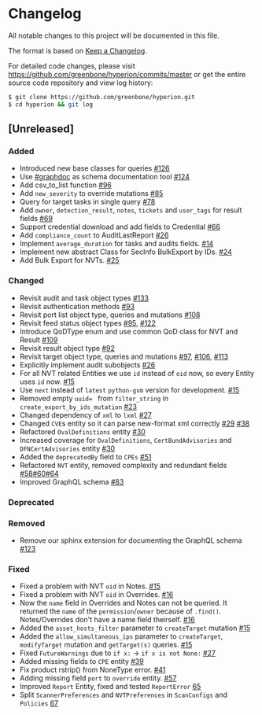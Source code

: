 # Changelog

All notable changes to this project will be documented in this file.

The format is based on [Keep a Changelog](https://keepachangelog.com/en/1.0.0/).

For detailed code changes, please visit
https://github.com/greenbone/hyperion/commits/master
or get the entire source code repository and view log history:

```sh
$ git clone https://github.com/greenbone/hyperion.git
$ cd hyperion && git log
```

## [Unreleased]

### Added

- Introduced new base classes for queries [#126](https://github.com/greenbone/hyperion/pull/126)
- Use [#graphdoc](https://github.com/wallee94/graphdoc) as schema documentation tool [#124](https://github.com/greenbone/hyperion/pull/124)
- Add csv_to_list function [#96](https://github.com/greenbone/hyperion/pull/96)
- Add `new_severity` to override mutations [#85](https://github.com/greenbone/hyperion/pull/85)
- Query for target tasks in single query [#78](https://github.com/greenbone/hyperion/pull/78)
- Add `owner`, `detection_result`, `notes`, `tickets` and `user_tags` for result fields [#69](https://github.com/greenbone/hyperion/pull/69)
- Support credential download and add fields to Credential [#66](https://github.com/greenbone/hyperion/pull/66)
- Add `compliance_count` to AuditLastReport [#26](https://github.com/greenbone/hyperion/pull/26)
- Implement `average_duration` for tasks and audits fields. [#14](https://github.com/greenbone/hyperion/pull/14)
- Implement new abstract Class for SecInfo BulkExport by IDs. [#24](https://github.com/greenbone/hyperion/pull/24)
- Add Bulk Export for NVTs. [#25](https://github.com/greenbone/hyperion/pull/25)

### Changed

- Revisit audit and task object types [#133](https://github.com/greenbone/hyperion/pull/133)
- Revisit authentication methods [#93](https://github.com/greenbone/hyperion/pull/93)
- Revisit port list object type, queries and mutations [#108](https://github.com/greenbone/hyperion/pull/108)
- Revisit feed status object types [#95](https://github.com/greenbone/hyperion/pull/95), [#122](https://github.com/greenbone/hyperion/pull/122)
- Introduce QoDType enum and use common QoD class for NVT and Result [#109](https://github.com/greenbone/hyperion/pull/109)
- Revisit result object type [#92](https://github.com/greenbone/hyperion/pull/92)
- Revisit target object type, queries and mutations 
  [#97](https://github.com/greenbone/hyperion/pull/97),
  [#106](https://github.com/greenbone/hyperion/pull/106),
  [#113](https://github.com/greenbone/hyperion/pull/113)
- Explicitly implement audit subobjects [#26](https://github.com/greenbone/hyperion/pull/26)
- For all NVT related Entities we use `id` instead of `oid` now, so every Entity uses `id` now. [#15](https://github.com/greenbone/hyperion/pull/15)
- Use `next` instead of `latest` `python-gvm` version for development. [#15](https://github.com/greenbone/hyperion/pull/15)
- Removed empty `uuid= ` from `filter_string` in `create_export_by_ids_mutation` [#23](https://github.com/greenbone/hyperion/pull/23)
- Changed dependency of `xml` to `lxml` [#27](https://github.com/greenbone/hyperion/pull/27)
- Changed `CVE`s entity so it can parse new-format xml correctly [#29](https://github.com/greenbone/hyperion/pull/29) [#38](https://github.com/greenbone/hyperion/pull/38)
- Refactored `OvalDefinitions` entity [#30](https://github.com/greenbone/hyperion/pull/30)
- Increased coverage for `OvalDefinitions`, `CertBundAdvisories` and `DFNCertAdvisories` entity [#30](https://github.com/greenbone/hyperion/pull/30)
- Added the `deprecatedBy` field to `CPEs` [#51](https://github.com/greenbone/hyperion/pull/51)
- Refactored `NVT` entity, removed complexity and redundant fields [#58](https://github.com/greenbone/hyperion/pull/58)[#60](https://github.com/greenbone/hyperion/pull/60)[#64](https://github.com/greenbone/hyperion/pull/64)
- Improved GraphQL schema [#83](https://github.com/greenbone/hyperion/pull/83)

### Deprecated

### Removed

- Remove our sphinx extension for documenting the GraphQL schema [#123](https://github.com/greenbone/hyperion/pull/123)

### Fixed

- Fixed a problem with NVT `oid` in Notes. [#15](https://github.com/greenbone/hyperion/pull/15)
- Fixed a problem with NVT `oid` in Overrides. [#16](https://github.com/greenbone/hyperion/pull/16)
- Now the `name` field in Overrides and Notes can not be queried. It returned the `name` of the `permission`/`owner` because of `.find()`. Notes/Overrides don't have a name field theirself. [#16](https://github.com/greenbone/hyperion/pull/16)
- Added the `asset_hosts_filter` parameter to `createTarget` mutation [#15](https://github.com/greenbone/hyperion/pull/15)
- Added the `allow_simultaneous_ips` parameter to `createTarget`, `modifyTarget` mutation and `getTarget(s)` queries. [#15](https://github.com/greenbone/hyperion/pull/15)
- Fixed `FutureWarnings` due to `if x:` -> `if x is not None:` [#27](https://github.com/greenbone/hyperion/pull/27)
- Added missing fields to `CPE` entity [#39](https://github.com/greenbone/hyperion/pull/39)
- Fix product rstrip() from NoneType error. [#41](https://github.com/greenbone/hyperion/pull/41)
- Adding missing field `port` to `override` entity. [#57](https://github.com/greenbone/hyperion/pull/57)
- Improved `Report` Entity, fixed and tested `ReportError` [65](https://github.com/greenbone/hyperion/pull/65)
- Split `ScannerPreferences` and `NVTPreferences` in `ScanConfigs` and `Policies` [67](https://github.com/greenbone/hyperion/pull/67)
